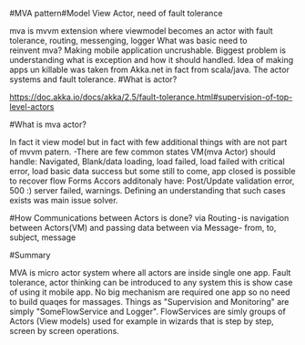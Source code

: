 #MVA pattern#Model View Actor, need of fault tolerance 

mva is mvvm extension where viewmodel becomes an actor with fault tolerance, routing, messenging, logger
What was basic need to reinvent mva?
Making mobile application uncrushable. Biggest problem is understanding what is exception and how it should handled. Idea of making apps un killable was taken from Akka.net in fact from scala/java. The actor systems and fault tolerance.
#What is actor?


https://doc.akka.io/docs/akka/2.5/fault-tolerance.html#supervision-of-top-level-actors

#What is mva actor?

In fact it view model but in fact with few additional things with are not part of mvvm patern. -There are few common states VM(mva Actor) should handle: Navigated, Blank/data loading, load failed, load failed with critical error, load basic data success but some still to come, app closed is possible to recover flow Forms Accors additonaly have: Post/Update validation error, 500 :) server failed, warnings.
Defining an understanding that such cases exists was main issue solver.

#How Communications between Actors is done?
via Routing - is navigation between Actors(VM) and passing data between
via Message- from, to, subject, message

#Summary

MVA is micro actor system where all actors are inside single one app. Fault tolerance, actor thinking can be introduced to any system this is show case of using it mobile app. No big mechanism are required one app so no need to build quaqes for massages. Things as "Supervision and Monitoring" are simply "SomeFlowService and Logger". FlowServices are simly groups of Actors (View models) used for example in wizards that is step by step, screen by screen operations.
